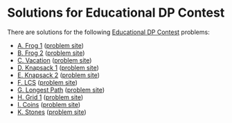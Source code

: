 # Solutions for Educational DP Contest

There are solutions for the following [Educational DP Contest](https://atcoder.jp/contests/dp) problems:

- [A. Frog 1](a.nim)
  ([problem site](https://atcoder.jp/contests/dp/tasks/dp_a))
- [B. Frog 2](b.nim)
  ([problem site](https://atcoder.jp/contests/dp/tasks/dp_b))
- [C. Vacation](c.nim)
  ([problem site](https://atcoder.jp/contests/dp/tasks/dp_c))
- [D. Knapsack 1](d.nim)
  ([problem site](https://atcoder.jp/contests/dp/tasks/dp_d))
- [E. Knapsack 2](e.nim)
  ([problem site](https://atcoder.jp/contests/dp/tasks/dp_e))
- [F. LCS](f.nim)
  ([problem site](https://atcoder.jp/contests/dp/tasks/dp_f))
- [G. Longest Path](g.cc)
  ([problem site](https://atcoder.jp/contests/dp/tasks/dp_g))
- [H. Grid 1](h.nim)
  ([problem site](https://atcoder.jp/contests/dp/tasks/dp_h))
- [I. Coins](i.nim)
  ([problem site](https://atcoder.jp/contests/dp/tasks/dp_i))
- [K. Stones](k.nim)
  ([problem site](https://atcoder.jp/contests/dp/tasks/dp_k))
